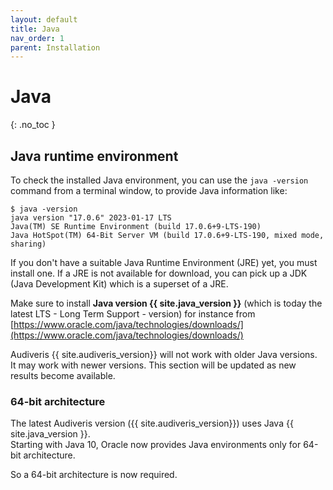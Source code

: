 ```yaml
---
layout: default
title: Java
nav_order: 1
parent: Installation
---
```

# Java
{: .no_toc }

## Java runtime environment

To check the installed Java environment, you can use the `java -version` command from a terminal window, to provide Java information like:
```
$ java -version
java version "17.0.6" 2023-01-17 LTS
Java(TM) SE Runtime Environment (build 17.0.6+9-LTS-190)
Java HotSpot(TM) 64-Bit Server VM (build 17.0.6+9-LTS-190, mixed mode, sharing)
```
If you don't have a suitable Java Runtime Environment (JRE) yet, you must install one.
If a JRE is not available for download, you can pick up a JDK (Java Development Kit)
which is a superset of a JRE.

Make sure to install **Java version {{ site.java_version }}**
(which is today the latest LTS - Long Term Support - version) for instance from
[https://www.oracle.com/java/technologies/downloads/](https://www.oracle.com/java/technologies/downloads/)

Audiveris {{ site.audiveris_version}} will not work with older Java versions.  
It may work with newer versions. This section will be updated as new results become available.

### 64-bit architecture

The latest Audiveris version ({{ site.audiveris_version}})
uses Java {{ site.java_version }}.  
Starting with Java 10, Oracle now provides Java environments only for 64-bit architecture.

So a 64-bit architecture is now required.
